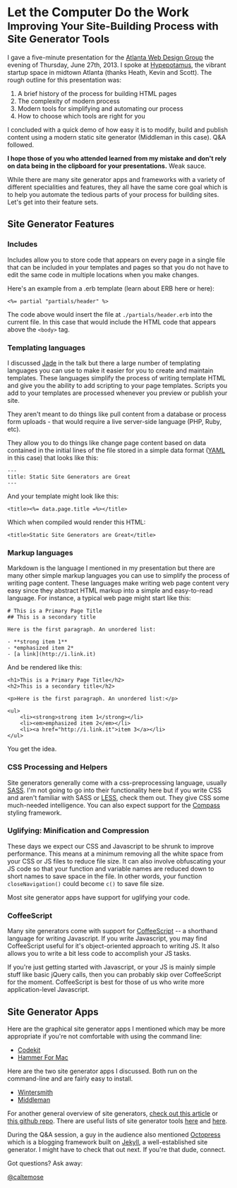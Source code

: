 <h1>
	Let the Computer Do the Work
	<small>Improving Your Site-Building Process with Site Generator Tools</small>
</h1>

I gave a five-minute presentation for the [Atlanta Web Design Group](http://awdg.org) the evening of Thursday, June 27th, 2013. I spoke at [Hypepotamus](http://hypepotamus.com), the vibrant startup space in midtown Atlanta (thanks Heath, Kevin and Scott). The rough outline for this presentation was:

1. A brief history of the process for building HTML pages
2. The complexity of modern process
3. Modern tools for simplifying and automating our process
4. How to choose which tools are right for you

I concluded with a quick demo of how easy it is to modify, build and publish content using a modern static site generator (Middleman in this case). Q&amp;A followed. 

**I hope those of you who attended learned from my mistake and don't rely on data being in the clipboard for your presentations.** Weak sauce.

While there are many site generator apps and frameworks with a variety of different specialities and features, they all have the same core goal which is to help you automate the tedious parts of your process for building sites. Let's get into their feature sets.

## Site Generator Features

### Includes

Includes allow you to store code that appears on every page in a single file that can be included in your templates and pages so that you do not have to edit the same code in multiple locations when you make changes.

Here's an example from a .erb template (learn about ERB here or here):

	<%= partial "partials/header" %>

The code above would insert the file at ```./partials/header.erb``` into the current file. In this case that would include the HTML code that appears above the ```<body>``` tag.


### Templating languages

I discussed [Jade](http://jade-lang.com) in the talk but there a large number of templating languages you can use to make it easier for you to create and maintain templates. These languages simplify the process of writing template HTML and give you the ability to add scripting to your page templates. Scripts you add to your templates are processed whenever you preview or publish your site. 

They aren't meant to do things like pull content from a database or process form uploads - that would require a live server-side language (PHP, Ruby, etc). 

They allow you to do things like change page content based on data contained in the initial lines of the file stored in a simple data format ([YAML](http://www.yaml.org/) in this case) that looks like this:

	---
	title: Static Site Generators are Great
	---

And your template might look like this:

	<title><%= data.page.title =%></title>

Which when compiled would render this HTML:

	<title>Static Site Generators are Great</title>



### Markup languages

Markdown is the language I mentioned in my presentation but there are many other simple markup languages you can use to simplify the process of writing page content. These languages make writing web page content very easy since they abstract HTML markup into a simple and easy-to-read language. For instance, a typical web page might start like this:

	# This is a Primary Page Title
	## This is a secondary title
	
	Here is the first paragraph. An unordered list:

	- **strong item 1**
	- *emphasized item 2*
	- [a link](http://i.link.it)

And be rendered like this:

	<h1>This is a Primary Page Title</h2>
	<h2>This is a secondary title</h2>
	
	<p>Here is the first paragraph. An unordered list:</p>

	<ul>
		<li><strong>strong item 1</strong></li>
		<li><em>emphasized item 2</em></li>
		<li><a href="http://i.link.it">item 3</a></li>
	</ul>

You get the idea.


### CSS Processing and Helpers

Site generators generally come with a css-preprocessing language, usually [SASS](http://sass-lang.com). I'm not going to go into their functionality here but if you write CSS and aren't familiar with SASS or [LESS](http://lesscss.org), check them out. They give CSS some much-needed intelligence. You can also expect support for the [Compass](http://compass-style.org) styling framework.

### Uglifying: Minification and Compression

These days we expect our CSS and Javascript to be shrunk to improve performance. This means at a minimum removing all the white space from your CSS or JS files to reduce file size. It can also involve obfuscating your JS code so that your function and variable names are reduced down to short names to save space in the file. In other words, your function ```closeNavigation()``` could become ```c()``` to save file size. 

Most site generator apps have support for uglifying your code.


### CoffeeScript

Many site generators come with support for [CoffeeScript](http://coffeescript.org/) -- a shorthand language for writing Javascript. If you write Javascript, you may find CoffeeScript useful for it's object-oriented approach to writing JS. It also allows you to write a bit less code to accomplish your JS tasks.

If you're just getting started with Javascript, or your JS is mainly simple stuff like basic jQuery calls, then you can probably skip over CoffeeScript for the moment. CoffeeScript is best for those of us who write more application-level Javascript.


## Site Generator Apps

Here are the graphical site generator apps I mentioned which may be more appropriate if you're not comfortable with using the command line: 

* [Codekit](http://incident57.com/codekit/‎)
* [Hammer For Mac](http://hammerformac.com)

Here are the two site generator apps I discussed. Both run on the command-line and are fairly easy to install.

* [Wintersmith](http://wintersmith.io/)
* [Middleman](http://middlemanapp.com/)

For another general overview of site generators, [check out this article](http://www.mickgardner.com/2012/12/an-introduction-to-static-site.html) or [this github repo](https://github.com/skx/static-site-generators). There are useful lists of site generator tools [here](https://iwantmyname.com/blog/2011/02/list-static-website-generators.html) and [here](https://gist.github.com/davatron5000/2254924).

During the Q&amp;A session, a guy in the audience also mentioned [Octopress](http://octopress.org) which is a blogging framework built on [Jekyll](http://jekyllrb.com), a well-established site generator. I might have to check that out next. If you're that dude, connect.

Got questions? Ask away:

<a class="signature" href="http://twitter.com/caltemose">@caltemose</a>